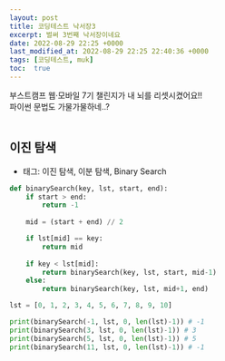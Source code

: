```yaml
---
layout: post
title: 코딩테스트 낙서장3
excerpt: 벌써 3번째 낙서장이네요
date: 2022-08-29 22:25 +0000
last_modified_at: 2022-08-29 22:25 22:40:36 +0000
tags: [코딩테스트, muk]
toc:  true
---
```


부스트캠프 웹·모바일 7기 챌린지가 내 뇌를 리셋시켰어요!!<br>
파이썬 문법도 가물가물하네..?<br><br>

## 이진 탐색

- 태그: 이진 탐색, 이분 탐색, Binary Search

```python
def binarySearch(key, lst, start, end):
    if start > end:
        return -1
    
    mid = (start + end) // 2

    if lst[mid] == key:
        return mid
    
    if key < lst[mid]:
        return binarySearch(key, lst, start, mid-1)
    else:
        return binarySearch(key, lst, mid+1, end)

lst = [0, 1, 2, 3, 4, 5, 6, 7, 8, 9, 10]

print(binarySearch(-1, lst, 0, len(lst)-1)) # -1
print(binarySearch(3, lst, 0, len(lst)-1)) # 3
print(binarySearch(5, lst, 0, len(lst)-1)) # 5
print(binarySearch(11, lst, 0, len(lst)-1)) # -1

```
